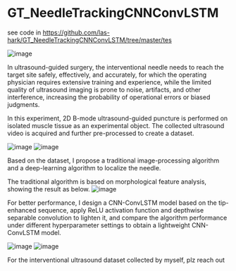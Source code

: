 # GT_NeedleTrackingCNNConvLSTM
see code in https://github.com/las-hark/GT_NeedleTrackingCNNConvLSTM/tree/master/tes

![image](https://github.com/user-attachments/assets/2d0179bd-5987-490e-865a-caadfff2aad5)

In ultrasound-guided surgery, the interventional needle needs to reach the target site safely, effectively, and accurately, for which the operating physician requires extensive training and experience, while the limited quality of ultrasound imaging is prone to noise, artifacts, and other interference, increasing the probability of operational errors or biased judgments. 

In this experiment, 2D B-mode ultrasound-guided puncture is performed on isolated muscle tissue as an experimental object. The collected ultrasound video is acquired and further pre-processed to create a dataset. 

![image](https://github.com/user-attachments/assets/56e66acf-18ff-453a-b465-52d1ed80c28f)
![image](https://github.com/user-attachments/assets/d4b34fc4-41f0-4e21-8837-7d093cdcd369)

Based on the dataset, I propose a traditional image-processing algorithm and a deep-learning algorithm to localize the needle.

The traditional algorithm is based on morphological feature analysis, showing the result as below.
![image](https://github.com/user-attachments/assets/49d47946-8e0a-4811-8f0d-8b939139c91c)

For better performance, I design a CNN-ConvLSTM model based on the tip-enhanced sequence, apply ReLU activation function and depthwise separable convolution to lighten it, and compare the algorithm performance under different hyperparameter settings to obtain a lightweight CNN-ConvLSTM model.

![image](https://github.com/user-attachments/assets/662bfc38-1553-4bcc-a17b-bd7de733895c)
![image](https://github.com/user-attachments/assets/2d0179bd-5987-490e-865a-caadfff2aad5)

For the interventional ultrasound dataset collected by myself, plz reach out
